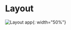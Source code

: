# Layout

![Layout app](https://github.com/josblax/AplicacionesMoviles/blob/main/Images/mc.png){: width="50%"}
